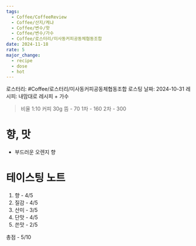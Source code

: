 ```yaml
---
tags:
  - Coffee/CoffeeReview
  - Coffee/산지/케냐
  - Coffee/변수/핫
  - Coffee/변수/가수
  - Coffee/로스터리/미사동커피공동체협동조합
date: 2024-11-18
rate: 5
major_change:
  - recipe
  - dose
  - hot
---
```

로스터리: #Coffee/로스터리/미사동커피공동체협동조합
로스팅 날짜: 2024-10-31
레시피: 내맘대로 레시피 + 가수
> 비율 1:10
> 커피 30g
> 뜸 - 70
> 1차 - 160
> 2차 - 300
# 향, 맛
- 부드러운 오렌지 향
# 테이스팅 노트
1. 향 - 4/5
2. 질감 - 4/5
3. 산미 - 3/5
4. 단맛 - 4/5
5. 쓴맛 - 2/5

총점 - 5/10